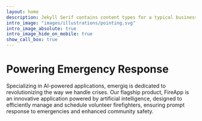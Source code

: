 ```yaml
---
layout: home
description: Jekyll Serif contains content types for a typical business website. The theme is fully responsive, blazing fast and artfully illustrated.
intro_image: "images/illustrations/pointing.svg"
intro_image_absolute: true
intro_image_hide_on_mobile: true
show_call_box: true
---
```


# Powering Emergency Response
Specializing in AI-powered applications, emergiq is dedicated to revolutionizing the way we handle crises. Our flagship product,
FireApp is an innovative application powered by artificial intelligence, designed to efficiently manage and schedule volunteer
firefighters, ensuring prompt response to emergencies and enhanced community safety.